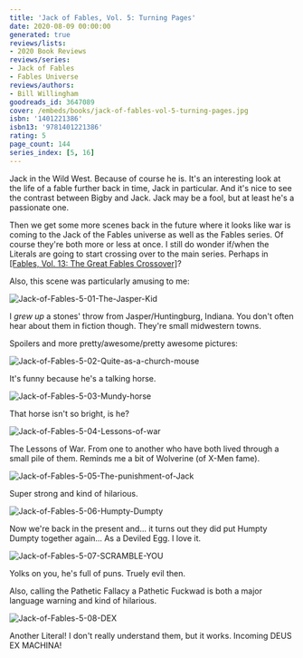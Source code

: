 ```yaml
---
title: 'Jack of Fables, Vol. 5: Turning Pages'
date: 2020-08-09 00:00:00
generated: true
reviews/lists:
- 2020 Book Reviews
reviews/series:
- Jack of Fables
- Fables Universe
reviews/authors:
- Bill Willingham
goodreads_id: 3647089
cover: /embeds/books/jack-of-fables-vol-5-turning-pages.jpg
isbn: '1401221386'
isbn13: '9781401221386'
rating: 5
page_count: 144
series_index: [5, 16]
---
```

Jack in the Wild West. Because of course he is. It's an interesting look at the life of a fable further back in time, Jack in particular. And it's nice to see the contrast between Bigby and Jack. Jack may be a fool, but at least he's a passionate one.  

Then we get some more scenes back in the future where it looks like war is coming to the Jack of the Fables universe as well as the Fables series. Of course they're both more or less at once. I still do wonder if/when the Literals are going to start crossing over to the main series. Perhaps in [[Fables, Vol. 13: The Great Fables Crossover]]()?  

<!--more-->

Also, this scene was particularly amusing to me:  

![Jack-of-Fables-5-01-The-Jasper-Kid](/embeds/books/attachments/jack-of-fables-5-01-the-jasper-kid.jpg)  

I _grew up_ a stones' throw from Jasper/Huntingburg, Indiana. You don't often hear about them in fiction though. They're small midwestern towns.  

Spoilers and more pretty/awesome/pretty awesome pictures:  

![Jack-of-Fables-5-02-Quite-as-a-church-mouse](/embeds/books/attachments/jack-of-fables-5-02-quite-as-a-church-mouse.jpg)  

It's funny because he's a talking horse.  

![Jack-of-Fables-5-03-Mundy-horse](/embeds/books/attachments/jack-of-fables-5-03-mundy-horse.jpg)  

That horse isn't so bright, is he?  

![Jack-of-Fables-5-04-Lessons-of-war](/embeds/books/attachments/jack-of-fables-5-04-lessons-of-war.jpg)  

The Lessons of War. From one to another who have both lived through a small pile of them. Reminds me a bit of Wolverine (of X-Men fame).  

![Jack-of-Fables-5-05-The-punishment-of-Jack](/embeds/books/attachments/jack-of-fables-5-05-the-punishment-of-jack.jpg)  

Super strong and kind of hilarious.  

![Jack-of-Fables-5-06-Humpty-Dumpty](/embeds/books/attachments/jack-of-fables-5-06-humpty-dumpty.jpg)  

Now we're back in the present and... it turns out they did put Humpty Dumpty together again... As a Deviled Egg. I love it.  

![Jack-of-Fables-5-07-SCRAMBLE-YOU](/embeds/books/attachments/jack-of-fables-5-07-scramble-you.jpg)  

Yolks on you, he's full of puns. Truely evil then.  

Also, calling the Pathetic Fallacy a Pathetic Fuckwad is both a major language warning and kind of hilarious.  

![Jack-of-Fables-5-08-DEX](/embeds/books/attachments/jack-of-fables-5-08-dex.jpg)  

Another Literal! I don't really understand them, but it works. Incoming DEUS EX MACHINA!